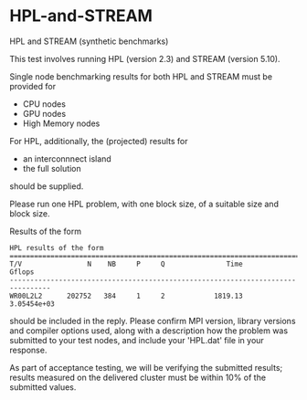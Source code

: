 # HPL-and-STREAM
HPL and STREAM (synthetic benchmarks)

This test involves running HPL (version 2.3) and STREAM (version 5.10). 

Single node benchmarking results for both HPL and STREAM must be provided for 

- CPU nodes
- GPU nodes
- High Memory nodes

For HPL, additionally, the (projected) results for 

- an interconnnect island
- the full solution

should be supplied.

Please run one HPL problem, with one block size, of a suitable size and block size. 

Results of the form

````
HPL results of the form
================================================================================
T/V                N    NB     P     Q               Time                 Gflops
--------------------------------------------------------------------------------
WR00L2L2      202752   384     1     2            1819.13            3.05454e+03
````

should be included in the reply. Please confirm MPI version, library versions and compiler options used, along with a description how the problem was submitted to your test nodes, and include your 'HPL.dat' file in your response.

As part of acceptance testing, we will be verifying the submitted results; results measured on the delivered cluster must be within 10% of the submitted values.
